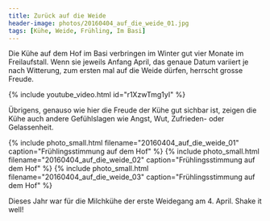 ```yaml
---
title: Zurück auf die Weide
header-image: photos/20160404_auf_die_weide_01.jpg
tags: [Kühe, Weide, Frühling, Im Basi]
---
```


Die Kühe auf dem Hof im Basi verbringen im Winter gut vier Monate im
Freilaufstall. Wenn sie jeweils Anfang April, das genaue Datum variiert je nach
Witterung, zum ersten mal auf die Weide dürfen, herrscht grosse Freude. 

{% include youtube_video.html id="r1XzwTmg1yI" %}

Übrigens, genauso wie hier die Freude der Kühe gut sichbar ist, zeigen die Kühe
auch andere Gefühlslagen wie Angst, Wut, Zufrieden- oder Gelassenheit. 

{% include photo_small.html filename="20160404_auf_die_weide_01" caption="Frühlingsstimmung auf dem Hof" %}
{% include photo_small.html filename="20160404_auf_die_weide_02" caption="Frühlingsstimmung auf dem Hof" %}
{% include photo_small.html filename="20160404_auf_die_weide_03" caption="Frühlingsstimmung auf dem Hof" %}

Dieses Jahr war für die Milchkühe der erste Weidegang am 4. April. Shake it well!
